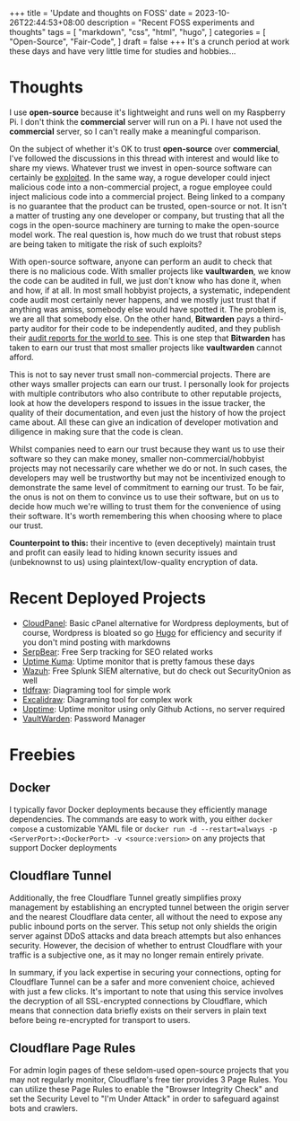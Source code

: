 +++
title = 'Update and thoughts on FOSS'
date = 2023-10-26T22:44:53+08:00
description = "Recent FOSS experiments and thoughts"
tags = [
    "markdown",
    "css",
    "html",
    "hugo",
]
categories = [
    "Open-Source",
    "Fair-Code",
]
draft = false
+++
It's a crunch period at work these days and have very little time for studies and hobbies...

# Thoughts
I use **open-source** because it's lightweight and runs well on my Raspberry Pi. I don't think the **commercial** server will run on a Pi. I have not used the **commercial** server, so I can't really make a meaningful comparison.

On the subject of whether it's OK to trust **open-source** over **commercial**, I've followed the discussions in this thread with interest and would like to share my views. Whatever trust we invest in open-source software can certainly be [exploited](http://social.technet.microsoft.com/wiki/contents/articles/13383.best-practices-for-page-file-and-minimum-drive-size-for-os-partition-on-windows-servers.aspx). In the same way, a rogue developer could inject malicious code into a non-commercial project, a rogue employee could inject malicious code into a commercial project. Being linked to a company is no guarantee that the product can be trusted, open-source or not. It isn't a matter of trusting any one developer or company, but trusting that all the cogs in the open-source machinery are turning to make the open-source model work. The real question is, how much do we trust that robust steps are being taken to mitigate the risk of such exploits?

With open-source software, anyone can perform an audit to check that there is no malicious code. With smaller projects like **vaultwarden**, we know the code can be audited in full, we just don't know who has done it, when and how, if at all. In most small hobbyist projects, a systematic, independent code audit most certainly never happens, and we mostly just trust that if anything was amiss, somebody else would have spotted it. The problem is, we are all that somebody else. On the other hand, **Bitwarden** pays a third-party auditor for their code to be independently audited, and they publish their [audit reports for the world to see](https://bitwarden.com/help/article/is-bitwarden-audited/). This is one step that **Bitwarden** has taken to earn our trust that most smaller projects like **vaultwarden** cannot afford.

This is not to say never trust small non-commercial projects. There are other ways smaller projects can earn our trust. I personally look for projects with multiple contributors who also contribute to other reputable projects, look at how the developers respond to issues in the issue tracker, the quality of their documentation, and even just the history of how the project came about. All these can give an indication of developer motivation and diligence in making sure that the code is clean.

Whilst companies need to earn our trust because they want us to use their software so they can make money, smaller non-commercial/hobbyist projects may not necessarily care whether we do or not. In such cases, the developers may well be trustworthy but may not be incentivized enough to demonstrate the same level of commitment to earning our trust. To be fair, the onus is not on them to convince us to use their software, but on us to decide how much we're willing to trust them for the convenience of using their software. It's worth remembering this when choosing where to place our trust.

**Counterpoint to this:** their incentive to (even deceptively) maintain trust and profit can easily lead to hiding known security issues and (unbeknownst to us) using plaintext/low-quality encryption of data.

# Recent Deployed Projects
- [CloudPanel](https://www.cloudpanel.io/): Basic cPanel alternative for Wordpress deployments, but of course, Wordpress is bloated so go [Hugo](https://gohugo.io/) for efficiency and security if you don't mind posting with markdowns
- [SerpBear](https://docs.serpbear.com/): Free Serp tracking for SEO related works
- [Uptime Kuma](https://uptime.kuma.pet/): Uptime monitor that is pretty famous these days
- [Wazuh](https://wazuh.com/): Free Splunk SIEM alternative, but do check out SecurityOnion as well
- [tldfraw](https://www.tldraw.com/): Diagraming tool for simple work
- [Excalidraw](https://plus.excalidraw.com/): Diagraming tool for complex work
- [Upptime](https://github.com/jiannystein/upptime): Uptime monitor using only Github Actions, no server required
- [VaultWarden](https://www.vaultwarden.net/): Password Manager

# Freebies
## Docker
I typically favor Docker deployments because they efficiently manage dependencies. The commands are easy to work with, you either `docker compose` a customizable YAML file or `docker run -d --restart=always -p <ServerPort>:<DockerPort> -v <source:version>` on any projects that support Docker deployments

## Cloudflare Tunnel
Additionally, the free Cloudflare Tunnel greatly simplifies proxy management by establishing an encrypted tunnel between the origin server and the nearest Cloudflare data center, all without the need to expose any public inbound ports on the server. This setup not only shields the origin server against DDoS attacks and data breach attempts but also enhances security. However, the decision of whether to entrust Cloudflare with your traffic is a subjective one, as it may no longer remain entirely private.

In summary, if you lack expertise in securing your connections, opting for Cloudflare Tunnel can be a safer and more convenient choice, achieved with just a few clicks. It's important to note that using this service involves the decryption of all SSL-encrypted connections by Cloudflare, which means that connection data briefly exists on their servers in plain text before being re-encrypted for transport to users.

## Cloudflare Page Rules
For admin login pages of these seldom-used open-source projects that you may not regularly monitor, Cloudflare's free tier provides 3 Page Rules. You can utilize these Page Rules to enable the "Browser Integrity Check" and set the Security Level to "I'm Under Attack" in order to safeguard against bots and crawlers.